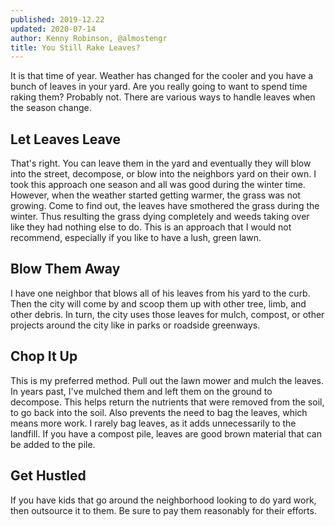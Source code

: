 ```yaml
---
published: 2019-12.22
updated: 2020-07-14
author: Kenny Robinson, @almostengr
title: You Still Rake Leaves?
---
```


It is that time of year. Weather has changed for the cooler and you have a bunch of leaves in your 
yard. Are you really going to want to spend time raking them? Probably not. There are various ways 
to handle leaves when the season change. 

## Let Leaves Leave

That's right.  You can leave them in the yard and eventually they will blow into the street, 
decompose, or blow into the neighbors yard on their own. I took this approach one season and all 
was good during the winter time. However, when the weather started getting warmer, the grass 
was not growing. Come to find out, the leaves have smothered the grass during the winter. Thus
resulting the grass dying completely and weeds taking over like they had nothing else to do. 
This is an approach that I would not recommend, especially if you like to have a lush, green 
lawn. 

## Blow Them Away

I have one neighbor that blows all of his leaves from his yard to the curb. Then the city 
will come by and scoop them up with other tree, limb, and other debris. In turn, the city 
uses those leaves for mulch, compost, or other projects around the city like in parks
or roadside greenways.

## Chop It Up

This is my preferred method. Pull out the lawn mower and mulch the leaves. In years past, I've 
mulched them and left them on the ground to decompose. This helps return the nutrients that were
removed from the soil, to go back into the soil. Also prevents the need to bag the leaves, which
means more work. I rarely bag leaves, as it adds unnecessarily to the landfill. If you have a 
compost pile, leaves are good brown material that can be added to the pile. 

## Get Hustled

If you have kids that go around the neighborhood looking to do yard work, then outsource it to them. 
Be sure to pay them reasonably for their efforts. 
